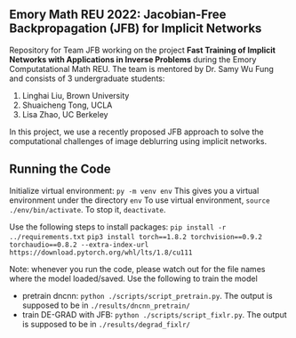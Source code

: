 ## Emory Math REU 2022: Jacobian-Free Backpropagation (JFB) for Implicit Networks
Repository for Team JFB working on the project **Fast Training of Implicit Networks with Applications in Inverse Problems** during the Emory Computatational
Math REU.
The team is mentored by Dr. Samy Wu Fung and consists of 3 undergraduate students:
1. Linghai Liu, Brown University
2. Shuaicheng Tong, UCLA
3. Lisa Zhao, UC Berkeley

In this project, we use a recently proposed JFB approach to solve the computational challenges of image deblurring using implicit networks.

## Running the Code
Initialize virtual environment: 
``py -m venv env``
This gives you a virtual environment under the directory ``env``
To use virtual environment, ``source ./env/bin/activate``. 
To stop it, ``deactivate``. 

Use the following steps to install packages:
``pip install -r ../requirements.txt``
``pip3 install torch==1.8.2 torchvision==0.9.2 torchaudio==0.8.2 --extra-index-url https://download.pytorch.org/whl/lts/1.8/cu111
``

Note: whenever you run the code, please watch out for the file names where the model loaded/saved. 
Use the following to train the model

- pretrain dncnn: ``python ./scripts/script_pretrain.py``. The output is supposed to be in ``./results/dncnn_pretrain/``
- train DE-GRAD with JFB: ``python ./scripts/script_fixlr.py``. The output is supposed to be in ``./results/degrad_fixlr/``
